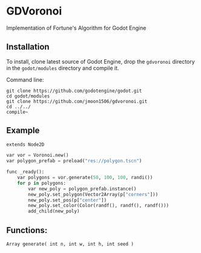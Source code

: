 # GDVoronoi

Implementation of Fortune's Algorithm for Godot Engine

## Installation

To install, clone latest source of Godot Engine, drop the `gdvoronoi` directory in the `godot/modules` directory and compile it.


Command line:
```
git clone https://github.com/godotengine/godot.git
cd godot/modules
git clone https://github.com/jmoon1506/gdvoronoi.git
cd ../../
compile~
```

## Example

```python
extends Node2D

var vor = Voronoi.new()
var polygon_prefab = preload("res://polygon.tscn")

func _ready():
	var polygons = vor.generate(50, 100, 100, randi())
	for p in polygons:
		var new_poly = polygon_prefab.instance()
		new_poly.set_polygon(Vector2Array(p["corners"]))
		new_poly.set_pos(p["center"])
		new_poly.set_color(Color(randf(), randf(), randf()))
		add_child(new_poly)
```

## Functions:
```
Array generate( int n, int w, int h, int seed )
